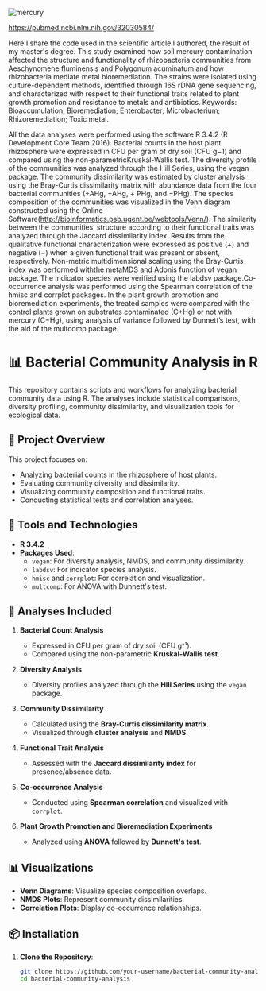 
![mercury](https://github.com/user-attachments/assets/75d49c42-e83c-4e13-a902-60c44824baac)

https://pubmed.ncbi.nlm.nih.gov/32030584/

Here I share the code used in the scientific article I authored, the result of my master's degree. This study examined how soil mercury contamination affected the structure and functionality of rhizobacteria communities from Aeschynomene fluminensis and Polygonum acuminatum and how rhizobacteria mediate metal bioremediation. The strains were isolated using culture-dependent methods, identified through 16S rDNA gene sequencing, and characterized with respect to their functional traits related to plant growth promotion and resistance to metals and antibiotics. 
Keywords: Bioaccumulation; Bioremediation; Enterobacter; Microbacterium; Rhizoremediation; Toxic metal.

All the data analyses were performed using the software R 3.4.2 (R Development Core Team 2016). Bacterial counts in the host plant rhizosphere were expressed in CFU per gram of dry soil (CFU g−1) and compared using the non-parametricKruskal-Wallis test. The diversity profile of the communities was analyzed through the Hill Series, using the vegan package. The community dissimilarity was estimated by cluster analysis using the Bray-Curtis dissimilarity matrix with abundance data from the four bacterial communities (+AHg, −AHg, + PHg, and −PHg). The species composition of the communities was visualized in the Venn diagram constructed using the Online Software(http://bioinformatics.psb.ugent.be/webtools/Venn/). The similarity between the communities’ structure according to their functional traits was analyzed through the Jaccard dissimilarity index. Results from the qualitative functional characterization were expressed as positive (+) and negative (−) when a given functional trait was present or absent, respectively. Non-metric multidimensional scaling using the Bray-Curtis index was performed withthe metaMDS and Adonis function of vegan package. The indicator species were verified using the labdsv package.Co-occurrence analysis was performed using the Spearman correlation of the hmisc and corrplot packages. In the plant growth promotion and bioremediation experiments, the treated samples were compared with the control plants grown on substrates contaminated (C+Hg) or not with mercury (C−Hg), using analysis of variance followed by Dunnett’s test, with the aid of the multcomp package.

# 📊 Bacterial Community Analysis in R

This repository contains scripts and workflows for analyzing bacterial community data using R. The analyses include statistical comparisons, diversity profiling, community dissimilarity, and visualization tools for ecological data.

## 📝 Project Overview

This project focuses on:
- Analyzing bacterial counts in the rhizosphere of host plants.
- Evaluating community diversity and dissimilarity.
- Visualizing community composition and functional traits.
- Conducting statistical tests and correlation analyses.

## 🧰 Tools and Technologies

- **R 3.4.2**
- **Packages Used**:
  - `vegan`: For diversity analysis, NMDS, and community dissimilarity.
  - `labdsv`: For indicator species analysis.
  - `hmisc` and `corrplot`: For correlation and visualization.
  - `multcomp`: For ANOVA with Dunnett's test.

## 🔬 Analyses Included

1. **Bacterial Count Analysis**  
   - Expressed in CFU per gram of dry soil (CFU g⁻¹).
   - Compared using the non-parametric **Kruskal-Wallis test**.

2. **Diversity Analysis**  
   - Diversity profiles analyzed through the **Hill Series** using the `vegan` package.

3. **Community Dissimilarity**  
   - Calculated using the **Bray-Curtis dissimilarity matrix**.
   - Visualized through **cluster analysis** and **NMDS**.

4. **Functional Trait Analysis**  
   - Assessed with the **Jaccard dissimilarity index** for presence/absence data.

5. **Co-occurrence Analysis**  
   - Conducted using **Spearman correlation** and visualized with `corrplot`.

6. **Plant Growth Promotion and Bioremediation Experiments**  
   - Analyzed using **ANOVA** followed by **Dunnett's test**.

## 📊 Visualizations

- **Venn Diagrams**: Visualize species composition overlaps.  
- **NMDS Plots**: Represent community dissimilarities.  
- **Correlation Plots**: Display co-occurrence relationships.

## 📦 Installation

1. **Clone the Repository**:

   ```bash
   git clone https://github.com/your-username/bacterial-community-analysis.git
   cd bacterial-community-analysis
